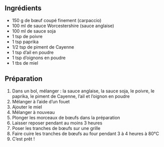 ## Ingrédients

- 150 g de bœuf coupé finement (carpaccio)
- 100 ml de sauce Worcestershire (sauce anglaise)
- 100 ml de sauce soja
- 1 tsp de poivre
- 1 tsp paprika
- 1/2 tsp de piment de Cayenne
- 1 tsp d’ail en poudre
- 1 tsp d’oignons en poudre
- 1 tbs de miel

## Préparation

1. Dans un bol, mélanger : la sauce anglaise, la sauce soja, le poivre, le paprika, le piment de Cayenne, l’ail et l’oignon en poudre
4. Mélanger à l’aide d’un fouet
5. Ajouter le miel
6. Mélanger à nouveau
7. Plonger les morceaux de bœufs dans la préparation
8. Laisser reposer pendant au moins 3 heures
9. Poser les tranches de bœufs sur une grille
10. Faire cuire les tranches de bœufs au four pendant 3 à 4 heures à 80°C
11. C’est prêt !
